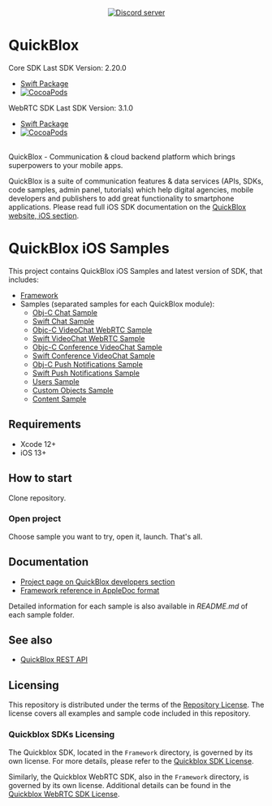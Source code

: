 <div align="center">

<p>
        <a href="https://discord.com/invite/3cKRunq8ZZ"><img src="https://img.shields.io/discord/1042743094833065985?color=5865F2&logo=discord&logoColor=white&label=QuickBlox%20Discord%20server&style=for-the-badge" alt="Discord server" /></a>
</p>

</div>

# QuickBlox 

Core SDK  Last SDK Version: 2.20.0
 * [Swift Package](https://github.com/QuickBlox/ios-quickblox-sdk.git)
 * [![CocoaPods](https://img.shields.io/cocoapods/v/QuickBlox.svg)](https://cocoapods.org/pods/QuickBlox)

WebRTC SDK  Last SDK Version: 3.1.0
 * [Swift Package](https://github.com/QuickBlox/ios-quickblox-sdk-webrtc.git)
 * [![CocoaPods](https://img.shields.io/cocoapods/v/Quickblox-WebRTC.svg)](https://cocoapods.org/pods/Quickblox-WebRTC)

<br>
QuickBlox - Communication & cloud backend platform which brings superpowers to your mobile apps.

QuickBlox is a suite of communication features & data services (APIs, SDKs, code samples, admin panel, tutorials) which help digital agencies, mobile developers and publishers to add great functionality to smartphone applications. 
Please read full iOS SDK documentation on the [QuickBlox website, iOS section](https://docs.quickblox.com/docs/ios-quick-start?_ga=2.107897026.1986875218.1608722440-1427694596.1606991610).

# QuickBlox iOS Samples

This project contains QuickBlox iOS Samples and latest version of SDK, that includes:

* [Framework](https://github.com/QuickBlox/quickblox-ios-sdk/tree/master/Framework)
* Samples (separated samples for each QuickBlox module):
  * [Obj-C Chat Sample](https://github.com/QuickBlox/quickblox-ios-sdk/tree/master/sample-chat-obj-c)
  * [Swift Chat Sample](https://github.com/QuickBlox/quickblox-ios-sdk/tree/master/sample-chat-swift)
  * [Objc-C VideoChat WebRTC Sample](https://github.com/QuickBlox/quickblox-ios-sdk/tree/master/sample-videochat-webrtc)
  * [Swift VideoChat WebRTC Sample](https://github.com/QuickBlox/quickblox-ios-sdk/tree/master/sample-videochat-webrtc-swift)
  * [Objc-C Conference VideoChat Sample](https://github.com/QuickBlox/quickblox-ios-sdk/tree/master/sample-conference-videochat)
  * [Swift Conference VideoChat Sample](https://github.com/QuickBlox/quickblox-ios-sdk/tree/master/sample-conference-videochat-swift)
  * [Obj-C Push Notifications Sample](https://github.com/QuickBlox/quickblox-ios-sdk/tree/master/sample-push-notifications)
  * [Swift Push Notifications Sample](https://github.com/QuickBlox/quickblox-ios-sdk/tree/master/sample-push-notifications-swift)
  * [Users Sample](https://github.com/QuickBlox/quickblox-ios-sdk/tree/master/sample-users)
  * [Custom Objects Sample](https://github.com/QuickBlox/quickblox-ios-sdk/tree/master/sample-custom_objects)
  * [Content Sample](https://github.com/QuickBlox/quickblox-ios-sdk/tree/master/sample-content)

## Requirements

* Xcode 12+
* iOS 13+

## How to start

Clone repository.

### Open project

Choose sample you want to try, open it, launch. That's all.

## Documentation

* [Project page on QuickBlox developers section](https://docs.quickblox.com/docs/ios-quick-start)
* [Framework reference in AppleDoc format](http://cocoadocs.org/docsets/QuickBlox/)

Detailed information for each sample is also available in *README.md* of each sample folder.

## See also

* [QuickBlox REST API](https://docs.quickblox.com/reference/overview)

## Licensing

This repository is distributed under the terms of the [Repository License](./LICENSE.md). The license covers all examples and sample code included in this repository.

### Quickblox SDKs Licensing

The Quickblox SDK, located in the `Framework` directory, is governed by its own license. For more details, please refer to the [Quickblox SDK License](./Framework/Quickblox_LICENSE.md).  

Similarly, the Quickblox WebRTC SDK, also in the `Framework` directory, is governed by its own license. Additional details can be found in the [Quickblox WebRTC SDK License](./Framework/QuickbloxWebRTC_LICENSE.md).  
